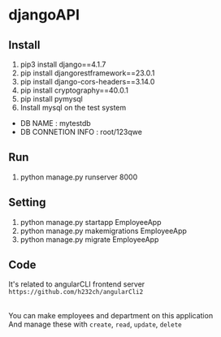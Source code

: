 # djangoAPI

## Install
1. pip3 install django==4.1.7
2. pip install djangorestframework==23.0.1
3. pip install django-cors-headers==3.14.0
4. pip install cryptography==40.0.1
5. pip install pymysql
6. Install mysql on the test system
 - DB NAME : mytestdb
 - DB CONNETION INFO : root/123qwe

## Run
1. python manage.py runserver 8000

## Setting
1. python manage.py startapp EmployeeApp
2. python manage.py makemigrations EmployeeApp
3. python manage.py migrate EmployeeApp

## Code
It's related to angularCLI frontend server <br>
`https://github.com/h232ch/angularCli2` <br><br>

You can make employees and department on this application <br>
And manage these with `create`, `read`, `update`, `delete`

